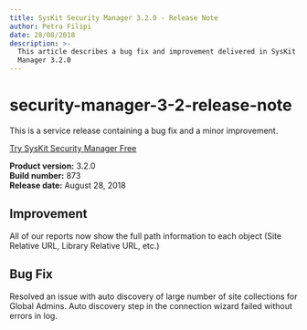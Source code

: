 ```yaml
---
title: SysKit Security Manager 3.2.0 - Release Note
author: Petra Filipi
date: 28/08/2018
description: >-
  This article describes a bug fix and improvement delivered in SysKit Security
  Manager 3.2.0
---
```


# security-manager-3-2-release-note

This is a service release containing a bug fix and a minor improvement.

[Try SysKit Security Manager Free](https://www.syskit.com/products/security-manager/download/)

**Product version:** 3.2.0  
**Build number:** 873  
**Release date:** August 28, 2018

## Improvement

All of our reports now show the full path information to each object \(Site Relative URL, Library Relative URL, etc.\)

## Bug Fix

Resolved an issue with auto discovery of large number of site collections for Global Admins. Auto discovery step in the connection wizard failed without errors in log.

